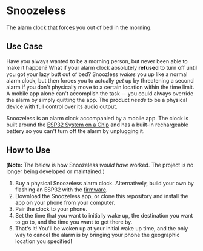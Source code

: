# Snoozeless

The alarm clock that forces you out of bed in the morning.

## Use Case

Have you always wanted to be a morning person, but never been able to make it happen? What if your alarm clock absolutely **refused** to turn off until you got your lazy butt out of bed? Snoozless _wakes_ you up like a normal alarm clock, but then forces you to actually _get_ up by threatening a second alarm if you don't physically move to a certain location within the time limit. A mobile app alone can't accomplish the task -- you could always override the alarm by simply quitting the app. The product _needs_ to be a physical device with full control over its audio output.

Snoozeless is an alarm clock accompanied by a mobile app. The clock is built around the [ESP32 System on a Chip](https://www.espressif.com/en/products/socs/esp32) and has a built-in rechargeable battery so you can't turn off the alarm by unplugging it.

## How to Use

(**Note:** The below is how Snoozeless _would have_ worked. The project is no longer being developed or maintained.)

1. Buy a physical Snoozeless alarm clock. Alternatively, build your own by flashing an ESP32 with the [firmware](https://github.com/eric-barch/snoozeless-firmware).
2. Download the Snoozeless app, or clone this repository and install the app on your phone from your computer.
3. Pair the clock to your phone.
4. Set the time that you want to initially wake up, the destination you want to go to, and the time you want to get there by.
5. That's it! You'll be woken up at your initial wake up time, and the only way to cancel the alarm is by bringing your phone the geographic location you specified!

